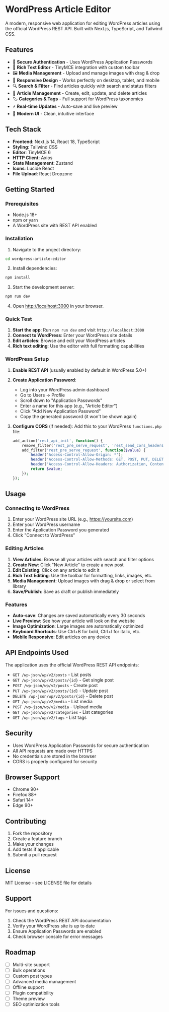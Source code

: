 # WordPress Article Editor

A modern, responsive web application for editing WordPress articles using the official WordPress REST API. Built with Next.js, TypeScript, and Tailwind CSS.

## Features

- 🔐 **Secure Authentication** - Uses WordPress Application Passwords
- 📝 **Rich Text Editor** - TinyMCE integration with custom toolbar
- 🖼️ **Media Management** - Upload and manage images with drag & drop
- 📱 **Responsive Design** - Works perfectly on desktop, tablet, and mobile
- 🔍 **Search & Filter** - Find articles quickly with search and status filters
- 📄 **Article Management** - Create, edit, update, and delete articles
- 🏷️ **Categories & Tags** - Full support for WordPress taxonomies
- ⚡ **Real-time Updates** - Auto-save and live preview
- 🎨 **Modern UI** - Clean, intuitive interface

## Tech Stack

- **Frontend**: Next.js 14, React 18, TypeScript
- **Styling**: Tailwind CSS
- **Editor**: TinyMCE 6
- **HTTP Client**: Axios
- **State Management**: Zustand
- **Icons**: Lucide React
- **File Upload**: React Dropzone

## Getting Started

### Prerequisites

- Node.js 18+ 
- npm or yarn
- A WordPress site with REST API enabled

### Installation

1. Navigate to the project directory:
```bash
cd wordpress-article-editor
```

2. Install dependencies:
```bash
npm install
```

3. Start the development server:
```bash
npm run dev
```

4. Open [http://localhost:3000](http://localhost:3000) in your browser.

### Quick Test

1. **Start the app**: Run `npm run dev` and visit `http://localhost:3000`
2. **Connect to WordPress**: Enter your WordPress site details
3. **Edit articles**: Browse and edit your WordPress articles
4. **Rich text editing**: Use the editor with full formatting capabilities

### WordPress Setup

1. **Enable REST API** (usually enabled by default in WordPress 5.0+)
2. **Create Application Password**:
   - Log into your WordPress admin dashboard
   - Go to Users → Profile
   - Scroll down to "Application Passwords"
   - Enter a name for this app (e.g., "Article Editor")
   - Click "Add New Application Password"
   - Copy the generated password (it won't be shown again)

3. **Configure CORS** (if needed):
   Add this to your WordPress `functions.php` file:
   ```php
   add_action('rest_api_init', function() {
       remove_filter('rest_pre_serve_request', 'rest_send_cors_headers');
       add_filter('rest_pre_serve_request', function($value) {
           header('Access-Control-Allow-Origin: *');
           header('Access-Control-Allow-Methods: GET, POST, PUT, DELETE, OPTIONS');
           header('Access-Control-Allow-Headers: Authorization, Content-Type');
           return $value;
       });
   });
   ```

## Usage

### Connecting to WordPress

1. Enter your WordPress site URL (e.g., https://yoursite.com)
2. Enter your WordPress username
3. Enter the Application Password you generated
4. Click "Connect to WordPress"

### Editing Articles

1. **View Articles**: Browse all your articles with search and filter options
2. **Create New**: Click "New Article" to create a new post
3. **Edit Existing**: Click on any article to edit it
4. **Rich Text Editing**: Use the toolbar for formatting, links, images, etc.
5. **Media Management**: Upload images with drag & drop or select from library
6. **Save/Publish**: Save as draft or publish immediately

### Features

- **Auto-save**: Changes are saved automatically every 30 seconds
- **Live Preview**: See how your article will look on the website
- **Image Optimization**: Large images are automatically optimized
- **Keyboard Shortcuts**: Use Ctrl+B for bold, Ctrl+I for italic, etc.
- **Mobile Responsive**: Edit articles on any device

## API Endpoints Used

The application uses the official WordPress REST API endpoints:

- `GET /wp-json/wp/v2/posts` - List posts
- `GET /wp-json/wp/v2/posts/{id}` - Get single post
- `POST /wp-json/wp/v2/posts` - Create post
- `PUT /wp-json/wp/v2/posts/{id}` - Update post
- `DELETE /wp-json/wp/v2/posts/{id}` - Delete post
- `GET /wp-json/wp/v2/media` - List media
- `POST /wp-json/wp/v2/media` - Upload media
- `GET /wp-json/wp/v2/categories` - List categories
- `GET /wp-json/wp/v2/tags` - List tags

## Security

- Uses WordPress Application Passwords for secure authentication
- All API requests are made over HTTPS
- No credentials are stored in the browser
- CORS is properly configured for security

## Browser Support

- Chrome 90+
- Firefox 88+
- Safari 14+
- Edge 90+

## Contributing

1. Fork the repository
2. Create a feature branch
3. Make your changes
4. Add tests if applicable
5. Submit a pull request

## License

MIT License - see LICENSE file for details

## Support

For issues and questions:
1. Check the WordPress REST API documentation
2. Verify your WordPress site is up to date
3. Ensure Application Passwords are enabled
4. Check browser console for error messages

## Roadmap

- [ ] Multi-site support
- [ ] Bulk operations
- [ ] Custom post types
- [ ] Advanced media management
- [ ] Offline support
- [ ] Plugin compatibility
- [ ] Theme preview
- [ ] SEO optimization tools
